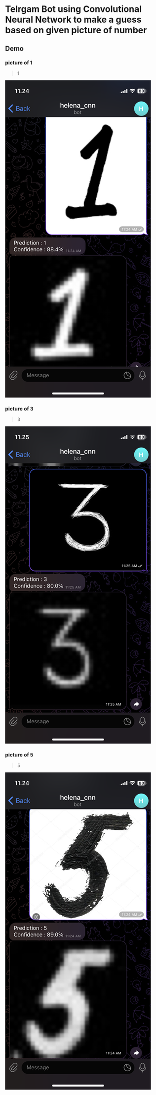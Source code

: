# Telrgam Bot using Convolutional Neural Network to make a guess based on given picture of number

## Demo
### picture of 1
> 1

![1](static/stock/1.PNG)

### picture of 3
> 3

![3](static/stock/3.PNG)

### picture of 5
> 5

![5](static/stock/5.PNG)